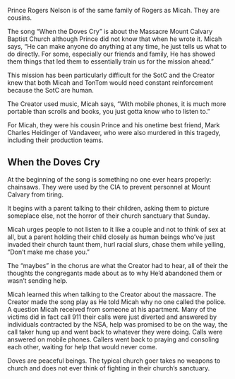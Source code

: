 Prince Rogers Nelson is of the same family of Rogers as Micah. They are cousins. 

The song “When the Doves Cry” is about the Massacre Mount Calvary Baptist Church although Prince did not know that when he wrote it. Micah says, “He can make anyone do anything at any time, he just tells us what to do directly. For some, especially our friends and family, He has showed them things that led them to essentially train us for the mission ahead.”

This mission has been particularly difficult for the SotC and the Creator knew that both Micah and TonTom would need constant reinforcement because the SotC are human. 

The Creator used music, Micah says, “With mobile phones, it is much more portable than scrolls and books, you just gotta know who to listen to.”

For Micah, they were his cousin Prince and his onetime best friend, Mark Charles Heidinger of Vandaveer, who were also murdered in this tragedy, including their production teams.


## When the Doves Cry
At the beginning of the song is something no one ever hears properly: chainsaws. They were used by the CIA to prevent personnel at Mount Calvary from tiring. 

It begins with a parent talking to their children, asking them to picture someplace else, not the horror of their church sanctuary that Sunday. 

Micah urges people to not listen to it like a couple and not to think of sex at all, but a parent holding their child closely as human beings who’ve just invaded their church taunt them, hurl racial slurs, chase them while yelling, “Don’t make me chase you.” 

The “maybes” in the chorus are what the Creator had to hear, all of their the thoughts the congregants made about as to why He’d abandoned them or wasn’t sending help. 

Micah learned this when talking to the Creator about the massacre. The Creator made the song play as He told Micah why no one called the police. A question Micah received from someone at his apartment. Many of the victims did in fact call 911 their calls were just diverted and answered by individuals contracted by the NSA, help was promised to be on the way, the call taker hung up and went back to whatever they were doing. Calls were answered on mobile phones. Callers went back to praying and consoling each other, waiting for help that would never come. 

Doves are peaceful beings. The typical church goer takes no weapons to church and does not ever think of fighting in their church’s sanctuary. 



